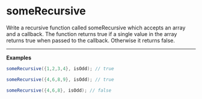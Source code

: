 # someRecursive

Write a recursive function called someRecursive which accepts an array and a callback. The function returns true if a single value in the array returns true when passed to the callback. Otherwise it returns false.

---

__Examples__

```java
someRecursive({1,2,3,4}, isOdd); // true

someRecursive({4,6,8,9}, isOdd); // true

someRecursive({4,6,8}, isOdd); // false
```
